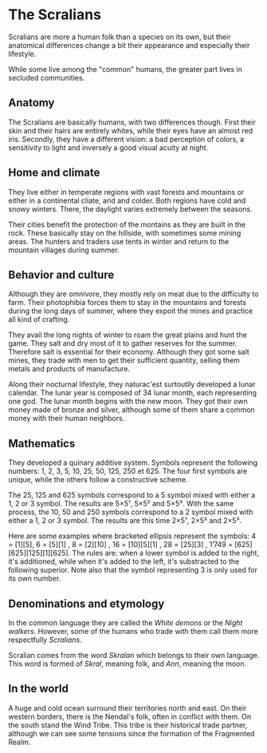 # The Scralians
Scralians are more a human folk than a species on its own, but their anatomical differences change a bit their appearance and especially their lifestyle.

While some live among the "common" humans, the greater part lives in secluded communities.

## Anatomy
The Scralians are basically humans, with two differences though. First their skin and their hairs are entirely whites, while their eyes have an almost red iris. Secondly, they have a different vision: a bad perception of colors, a sensitivity to light and inversely a good visual acuity at night. 

## Home and climate
They live either in temperate regions with vast forests and mountains or either in a continental cliate, arid and colder. Both regions have cold and snowy winters. There, the daylight varies extremely between the seasons.

Their cities benefit the protection of the montains as they are built in the rock. These basically stay on the hillside, with sometimes some mining areas. The hunters and traders use tents in winter and return to the mountain villages during summer.

## Behavior and culture
Although they are omnivore, they mostly rely on meat due to the difficulty to farm. Their photophibia forces them to stay in the mountains and forests during the long days of summer, where they expoit the mines and practice all kind of crafting.

They avail the long nights of winter to roam the great plains and hunt the game. They salt and dry most of it to gather reserves for the summer. Therefore salt is essential for their economy. Although they got some salt mines, they trade with men to get their sufficient quantity, selling them metals and products of manufacture.

Along their nocturnal lifestyle, they naturac'est surtoutlly developed a lunar calendar. The lunar year is composed of 34 lunar month, each representing one god. The lunar month begins with the new moon. They got their own money made of bronze and silver, although some of them share a common money with their human neighbors.

## Mathematics
They developed a quinary additive system. Symbols represent the following numbers: 1, 2, 3, 5, 10, 25, 50, 125, 250 et 625. The four first symbols are unique, while the others follow a constructive scheme.

The 25, 125 and 625 symbols correspond to a 5 symbol mixed with either a 1, 2 or 3 symbol. The results are 5×5¹, 5×5² and 5×5³. With the same process, the 10, 50 and 250 symbols correspond to a 2 symbol mixed with either a 1, 2 or 3 symbol. The results are this time 2×5¹, 2×5² and 2×5³.

Here are some examples where bracketed ellipsis represent the symbols: 4 = [1][5], 6 = [5][1] , 8 = [2][10] , 16 = [10][5][1] , 28 = [25][3] , 1’749 = [625][625][125][1][625]. The rules are: when a lower symbol is added to the right, it's additioned, while when it's added to the left, it's substracted to the following superior. Note also that the symbol representing 3 is only used for its own number.

## Denominations and etymology
In the common language they are called the _White demons_ or the _Night walkers_. However, some of the humans who trade with them call them more respectfully _Scralians_.

Scralian comes from the word _Skralan_ which belongs to their own language. This word is formed of _Skral_, meaning folk, and _Ann_, meaning the moon.

## In the world
A huge and cold ocean surround their territories north and east. On their western borders, there is the Nendal's folk, often in conflict with them. On the south stand the Wind Tribe. This tribe is their historical trade partner, although we can see some tensions since the formation of the Fragmented Realm.
